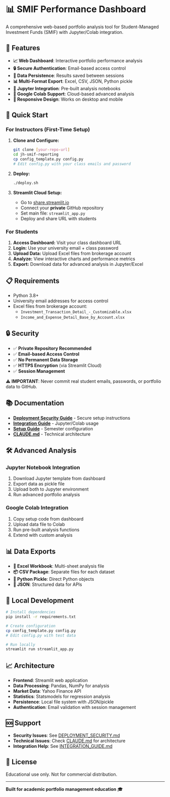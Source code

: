 # 📊 SMIF Performance Dashboard

A comprehensive web-based portfolio analysis tool for Student-Managed Investment Funds (SMIF) with Jupyter/Colab integration.

## 🎯 Features

- **📈 Web Dashboard**: Interactive portfolio performance analysis
- **🔒 Secure Authentication**: Email-based access control
- **💾 Data Persistence**: Results saved between sessions
- **📊 Multi-Format Export**: Excel, CSV, JSON, Python pickle
- **🐍 Jupyter Integration**: Pre-built analysis notebooks
- **🔬 Google Colab Support**: Cloud-based advanced analysis
- **📱 Responsive Design**: Works on desktop and mobile

## 🚀 Quick Start

### For Instructors (First-Time Setup)

1. **Clone and Configure:**
   ```bash
   git clone [your-repo-url]
   cd jh-smif-reporting
   cp config_template.py config.py
   # Edit config.py with your class emails and password
   ```

2. **Deploy:**
   ```bash
   ./deploy.sh
   ```

3. **Streamlit Cloud Setup:**
   - Go to [share.streamlit.io](https://share.streamlit.io)
   - Connect your **private** GitHub repository
   - Set main file: `streamlit_app.py`
   - Deploy and share URL with students

### For Students

1. **Access Dashboard:** Visit your class dashboard URL
2. **Login:** Use your university email + class password
3. **Upload Data:** Upload Excel files from brokerage account
4. **Analyze:** View interactive charts and performance metrics
5. **Export:** Download data for advanced analysis in Jupyter/Excel

## 📋 Requirements

- Python 3.8+
- University email addresses for access control
- Excel files from brokerage account:
  - `Investment_Transaction_Detail_-_Customizable.xlsx`
  - `Income_and_Expense_Detail_Base_by_Account.xlsx`

## 🔒 Security

- ✅ **Private Repository Recommended**
- ✅ **Email-based Access Control**
- ✅ **No Permanent Data Storage**
- ✅ **HTTPS Encryption** (via Streamlit Cloud)
- ✅ **Session Management**

⚠️ **IMPORTANT**: Never commit real student emails, passwords, or portfolio data to GitHub.

## 📚 Documentation

- **[Deployment Security Guide](DEPLOYMENT_SECURITY.md)** - Secure setup instructions
- **[Integration Guide](INTEGRATION_GUIDE.md)** - Jupyter/Colab usage
- **[Setup Guide](SETUP_GUIDE.md)** - Semester configuration
- **[CLAUDE.md](CLAUDE.md)** - Technical architecture

## 🛠️ Advanced Analysis

### Jupyter Notebook Integration
1. Download Jupyter template from dashboard
2. Export data as pickle file
3. Upload both to Jupyter environment
4. Run advanced portfolio analysis

### Google Colab Integration
1. Copy setup code from dashboard
2. Upload data file to Colab
3. Run pre-built analysis functions
4. Extend with custom analysis

## 📊 Data Exports

- **📗 Excel Workbook**: Multi-sheet analysis file
- **📦 CSV Package**: Separate files for each dataset
- **🥒 Python Pickle**: Direct Python objects
- **📄 JSON**: Structured data for APIs

## 🔧 Local Development

```bash
# Install dependencies
pip install -r requirements.txt

# Create configuration
cp config_template.py config.py
# Edit config.py with test data

# Run locally
streamlit run streamlit_app.py
```

## 📈 Architecture

- **Frontend**: Streamlit web application
- **Data Processing**: Pandas, NumPy for analysis
- **Market Data**: Yahoo Finance API
- **Statistics**: Statsmodels for regression analysis
- **Persistence**: Local file system with JSON/pickle
- **Authentication**: Email validation with session management

## 🆘 Support

- **Security Issues**: See [DEPLOYMENT_SECURITY.md](DEPLOYMENT_SECURITY.md)
- **Technical Issues**: Check [CLAUDE.md](CLAUDE.md) for architecture
- **Integration Help**: See [INTEGRATION_GUIDE.md](INTEGRATION_GUIDE.md)

## 📄 License

Educational use only. Not for commercial distribution.

---

**Built for academic portfolio management education** 🎓